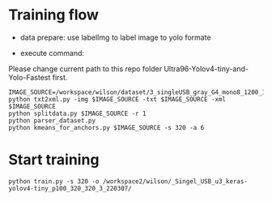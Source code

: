 # Training flow
- data prepare: use labelImg to label image to yolo formate

- execute command:

Please change current path to this repo folder Ultra96-Yolov4-tiny-and-Yolo-Fastest first.

```
IMAGE_SOURCE=/workspace/wilson/dataset/3_singleUSB_gray_G4_mono8_1200_1200_27fps_20220302/all_photos
python txt2xml.py -img $IMAGE_SOURCE -txt $IMAGE_SOURCE -xml $IMAGE_SOURCE
python splitdata.py $IMAGE_SOURCE -r 1
python parser_dataset.py
python kmeans_for_anchors.py $IMAGE_SOURCE -s 320 -a 6
```
# Start training
```
python train.py -s 320 -o /workspace2/wilson/_Singel_USB_u3_keras-yolov4-tiny_p100_320_320_3_220307/
```
